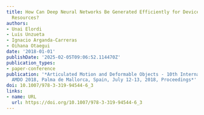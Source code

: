 ```yaml
---
title: How Can Deep Neural Networks Be Generated Efficiently for Devices with Limited
  Resources?
authors:
- Unai Elordi
- Luis Unzueta
- Ignacio Arganda-Carreras
- Oihana Otaegui
date: '2018-01-01'
publishDate: '2025-02-05T09:06:52.114470Z'
publication_types:
- paper-conference
publication: '*Articulated Motion and Deformable Objects - 10th International Conference,
  AMDO 2018, Palma de Mallorca, Spain, July 12-13, 2018, Proceedings*'
doi: 10.1007/978-3-319-94544-6_3
links:
- name: URL
  url: https://doi.org/10.1007/978-3-319-94544-6_3
---
```

